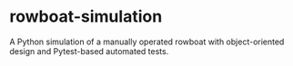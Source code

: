 # rowboat-simulation
A Python simulation of a manually operated rowboat with object-oriented design and Pytest-based automated tests.
